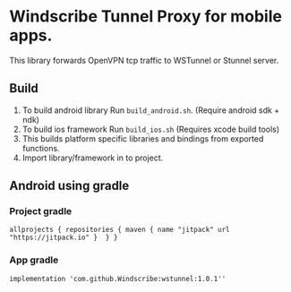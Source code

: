 # Windscribe Tunnel Proxy for mobile apps.
 This library forwards OpenVPN tcp traffic to WSTunnel or Stunnel server.

## Build
1. To build android library Run `build_android.sh`. (Require android sdk + ndk)
2. To build ios framework Run `build_ios.sh` (Requires xcode build tools)
3. This builds platform specific libraries and bindings from exported functions.
4. Import library/framework in to project.


## Android using gradle
### Project gradle
`allprojects {
repositories {
maven {
name "jitpack"
url "https://jitpack.io"
     } 
  }
}`
### App gradle
`implementation 'com.github.Windscribe:wstunnel:1.0.1''`
